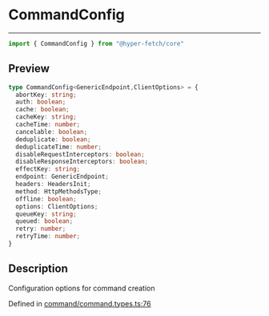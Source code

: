 

# CommandConfig

<div class="api-docs__separator" data-reactroot="">

---

</div><div class="api-docs__import" data-reactroot="">

```ts
import { CommandConfig } from "@hyper-fetch/core"
```

</div><div class="api-docs__section">

## Preview

</div><div class="api-docs__preview type">

```ts
type CommandConfig<GenericEndpoint,ClientOptions> = {
  abortKey: string; 
  auth: boolean; 
  cache: boolean; 
  cacheKey: string; 
  cacheTime: number; 
  cancelable: boolean; 
  deduplicate: boolean; 
  deduplicateTime: number; 
  disableRequestInterceptors: boolean; 
  disableResponseInterceptors: boolean; 
  effectKey: string; 
  endpoint: GenericEndpoint; 
  headers: HeadersInit; 
  method: HttpMethodsType; 
  offline: boolean; 
  options: ClientOptions; 
  queueKey: string; 
  queued: boolean; 
  retry: number; 
  retryTime: number; 
}
```

</div><div class="api-docs__section">

## Description

</div><div class="api-docs__description"><span class="api-docs__do-not-parse">

Configuration options for command creation

</span></div><p class="api-docs__definition">

Defined in [command/command.types.ts:76](https://github.com/BetterTyped/hyper-fetch/blob/479dcad6/packages/core/src/command/command.types.ts#L76)

</p>